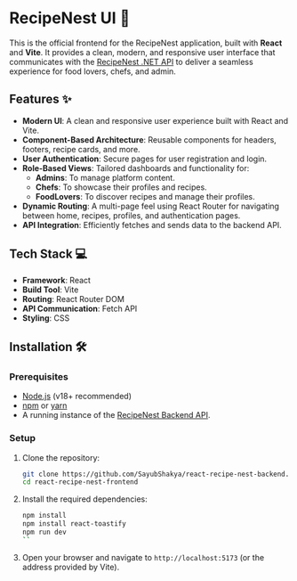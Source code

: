 # RecipeNest UI 🍳

This is the official frontend for the RecipeNest application, built with **React** and **Vite**. It provides a clean, modern, and responsive user interface that communicates with the [RecipeNest .NET API](https://github.com/SayubShakya/react-recipe-nest-frontend) to deliver a seamless experience for food lovers, chefs, and admin.

## Features ✨

- **Modern UI**: A clean and responsive user experience built with React and Vite.
- **Component-Based Architecture**: Reusable components for headers, footers, recipe cards, and more.
- **User Authentication**: Secure pages for user registration and login.
- **Role-Based Views**: Tailored dashboards and functionality for:
    - **Admins**: To manage platform content.
    - **Chefs**: To showcase their profiles and recipes.
    - **FoodLovers**: To discover recipes and manage their profiles.
- **Dynamic Routing**: A multi-page feel using React Router for navigating between home, recipes, profiles, and authentication pages.
- **API Integration**: Efficiently fetches and sends data to the backend API.

## Tech Stack 💻

- **Framework**: React
- **Build Tool**: Vite
- **Routing**: React Router DOM
- **API Communication**: Fetch API
- **Styling**: CSS 

## Installation 🛠️

### Prerequisites
- [Node.js](https://nodejs.org/) (v18+ recommended)
- [npm](https://www.npmjs.com/) or [yarn](https://yarnpkg.com/)
- A running instance of the [RecipeNest Backend API](https://github.com/SayubShakya/dotnet-recipe-nest-backend).

### Setup

1.  Clone the repository:
    ```bash
    git clone https://github.com/SayubShakya/react-recipe-nest-backend.git
    cd react-recipe-nest-frontend
    ```

2.  Install the required dependencies:
    ```bash
    npm install
    npm install react-toastify
    npm run dev
    ``

3.  Open your browser and navigate to `http://localhost:5173` (or the address provided by Vite).